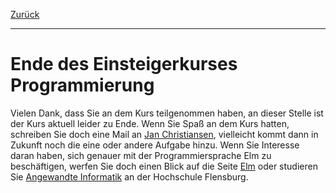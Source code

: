 [Zurück](DataTypes.md)

---

# Ende des Einsteigerkurses Programmierung

Vielen Dank, dass Sie an dem Kurs teilgenommen haben, an dieser Stelle ist der Kurs aktuell leider zu Ende.
Wenn Sie Spaß an dem Kurs hatten, schreiben Sie doch eine Mail an [Jan Christiansen](mailto:jan.christiansen@hs-flensburg.de), vielleicht kommt dann in Zukunft noch die eine oder andere Aufgabe hinzu.
Wenn Sie Interesse daran haben, sich genauer mit der Programmiersprache Elm zu beschäftigen, werfen Sie doch einen Blick auf die Seite [Elm](http://elm-lang.org/) oder studieren Sie [Angewandte Informatik](https://hs-flensburg.de/studieninteressierte/angebot/bachelor/AI) an der Hochschule Flensburg.
